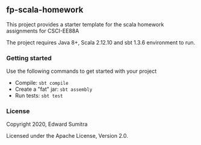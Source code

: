 ## fp-scala-homework
This project provides a starter template for the scala homework assignments for CSCI-EE88A


The project requires Java 8+, Scala 2.12.10 and sbt 1.3.6 environment to run.

### Getting started
 Use the following commands to get started with your project

 - Compile: `sbt compile`
 - Create a "fat" jar: `sbt assembly`
 - Run tests: `sbt test`

### License
Copyright 2020, Edward Sumitra

Licensed under the Apache License, Version 2.0.

